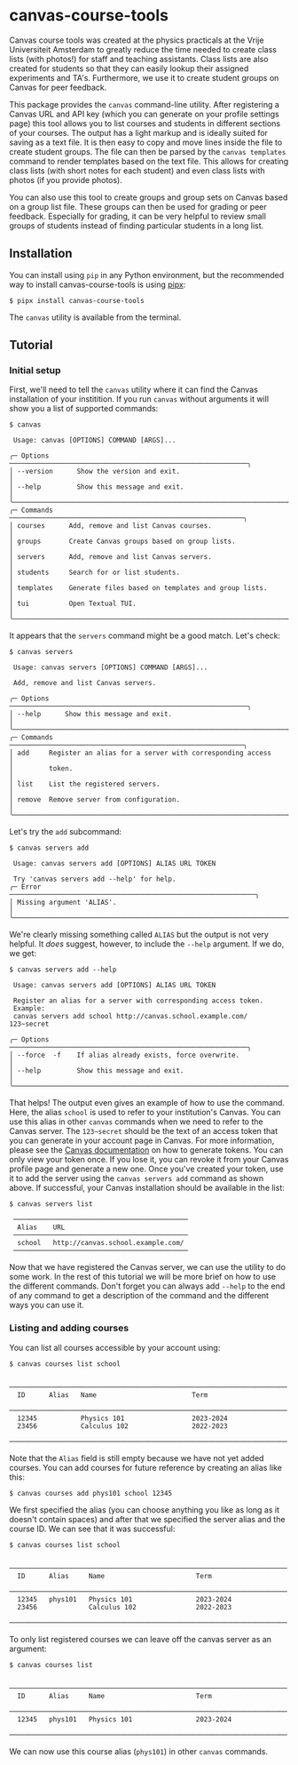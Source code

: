  # canvas-course-tools

Canvas course tools was created at the physics practicals at the Vrije Universiteit Amsterdam to greatly reduce the time needed to create class lists (with photos!) for staff and teaching assistants.
Class lists are also created for students so that they can easily lookup their assigned experiments and TA's.
Furthermore, we use it to create student groups on Canvas for peer feedback.

This package provides the `canvas` command-line utility.
After registering a Canvas URL and API key (which you can generate on your profile settings page) this tool allows you to list courses and students in different sections of your courses.
The output has a light markup and is ideally suited for saving as a text file.
It is then easy to copy and move lines inside the file to create student groups.
The file can then be parsed by the `canvas templates` command to render templates based on the text file.
This allows for creating class lists (with short notes for each student) and even class lists with photos (if you provide photos).

You can also use this tool to create groups and group sets on Canvas based on a group list file.
These groups can then be used for grading or peer feedback.
Especially for grading, it can be very helpful to review small groups of students instead of finding particular students in a long list.


## Installation

You can install using `pip` in any Python environment, but the recommended way to install canvas-course-tools is using [pipx](https://pypa.github.io/pipx/):
```console
$ pipx install canvas-course-tools
```
The `canvas` utility is available from the terminal.


## Tutorial

### Initial setup

First, we'll need to tell the `canvas` utility where it can find the Canvas installation of your institition.
If you run `canvas` without arguments it will show you a list of supported commands:
```console
$ canvas

 Usage: canvas [OPTIONS] COMMAND [ARGS]...

╭─ Options ────────────────────────────────────────────────────────────╮
│ --version      Show the version and exit.                            │
│ --help         Show this message and exit.                           │
╰──────────────────────────────────────────────────────────────────────╯
╭─ Commands ───────────────────────────────────────────────────────────╮
│ courses      Add, remove and list Canvas courses.                    │
│ groups       Create Canvas groups based on group lists.              │
│ servers      Add, remove and list Canvas servers.                    │
│ students     Search for or list students.                            │
│ templates    Generate files based on templates and group lists.      │
│ tui          Open Textual TUI.                                       │
╰──────────────────────────────────────────────────────────────────────╯
```
It appears that the `servers` command might be a good match. Let's check:
```console
$ canvas servers
                                                                        
 Usage: canvas servers [OPTIONS] COMMAND [ARGS]...                      
                                                                        
 Add, remove and list Canvas servers.                                   
                                                                        
╭─ Options ────────────────────────────────────────────────────────────╮
│ --help      Show this message and exit.                              │
╰──────────────────────────────────────────────────────────────────────╯
╭─ Commands ───────────────────────────────────────────────────────────╮
│ add     Register an alias for a server with corresponding access     │
│         token.                                                       │
│ list    List the registered servers.                                 │
│ remove  Remove server from configuration.                            │
╰──────────────────────────────────────────────────────────────────────╯
```
Let's try the `add` subcommand:
```console
$ canvas servers add
                                                                        
 Usage: canvas servers add [OPTIONS] ALIAS URL TOKEN                    
                                                                        
 Try 'canvas servers add --help' for help.                              
╭─ Error ──────────────────────────────────────────────────────────────╮
│ Missing argument 'ALIAS'.                                            │
╰──────────────────────────────────────────────────────────────────────╯
```
We're clearly missing something called `ALIAS` but the output is not very helpful.
It _does_ suggest, however, to include the `--help` argument.
If we do, we get:
```console
$ canvas servers add --help

 Usage: canvas servers add [OPTIONS] ALIAS URL TOKEN

 Register an alias for a server with corresponding access token.
 Example:
 canvas servers add school http://canvas.school.example.com/ 123~secret

╭─ Options ────────────────────────────────────────────────────────────╮
│ --force  -f    If alias already exists, force overwrite.             │
│ --help         Show this message and exit.                           │
╰──────────────────────────────────────────────────────────────────────╯
```
That helps! The output even gives an example of how to use the command.
Here, the alias `school` is used to refer to your institution's Canvas.
You can use this alias in other `canvas` commands when we need to refer to the Canvas server.
The `123~secret` should be the text of an access token that you can generate in your account page in Canvas.
For more information, please see the [Canvas documentation](https://canvas.instructure.com/doc/api/file.oauth.html#manual-token-generation) on how to generate tokens.
You can only view your token once.
If you lose it, you can revoke it from your Canvas profile page and generate a new one.
Once you've created your token, use it to add the server using the `canvas servers add` command as shown above.
If successful, your Canvas installation should be available in the list:
```console
$ canvas servers list

 ────────────────────────────────────────────
  Alias    URL
 ────────────────────────────────────────────
  school   http://canvas.school.example.com/
 ────────────────────────────────────────────
```
Now that we have registered the Canvas server, we can use the utility to do some work.
In the rest of this tutorial we will be more brief on how to use the different commands.
Don't forget you can always add `--help` to the end of any command to get a description of the command and the different ways you can use it.


### Listing and adding courses

You can list all courses accessible by your account using:
```console
$ canvas courses list school

 ────────────────────────────────────────────────────────────────────── 
  ID      Alias   Name                        Term                      
 ────────────────────────────────────────────────────────────────────── 
  12345           Physics 101                 2023-2024                
  23456           Calculus 102                2022-2023                
 ────────────────────────────────────────────────────────────────────── 
```
Note that the `Alias` field is still empty because we have not yet added courses.
You can add courses for future reference by creating an alias like this:
```console
$ canvas courses add phys101 school 12345
```
We first specified the alias (you can choose anything you like as long as it doesn't contain spaces) and after that we specified the server alias and the course ID.
We can see that it was successful:
```console
$ canvas courses list school

 ────────────────────────────────────────────────────────────────────── 
  ID      Alias     Name                       Term                     
 ────────────────────────────────────────────────────────────────────── 
  12345   phys101   Physics 101                2023-2024               
  23456             Calculus 102               2022-2023               
 ────────────────────────────────────────────────────────────────────── 
```
To only list registered courses we can leave off the canvas server as an argument:
```console
$ canvas courses list

 ────────────────────────────────────────────────────────────────────── 
  ID      Alias     Name                       Term                     
 ────────────────────────────────────────────────────────────────────── 
  12345   phys101   Physics 101                2023-2024               
 ────────────────────────────────────────────────────────────────────── 
```
We can now use this course alias (`phys101`) in other `canvas` commands.